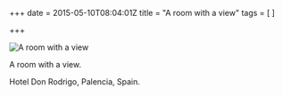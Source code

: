 +++
date = 2015-05-10T08:04:01Z
title = "A room with a view"
tags = [ ]

+++

![A room with a view](/img/b3/aa/da7773987b7d2f44de5a6a62c23f.jpg)

<p>A room with a view.</p>

<p>Hotel Don Rodrigo, Palencia, Spain.</p>

